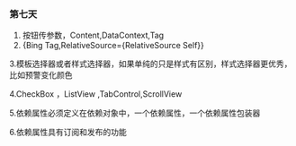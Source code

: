 ﻿### 第七天

1. 按钮传参数，Content,DataContext,Tag
2. {Bing Tag,RelativeSource={RelativeSource Self}}

3.模板选择器或者样式选择器，如果单纯的只是样式有区别，样式选择器更优秀，比如预警变化颜色

4.CheckBox ，ListView ,TabControl,ScrollView

5.依赖属性必须定义在依赖对象中，一个依赖属性，一个依赖属性包装器

6.依赖属性具有订阅和发布的功能